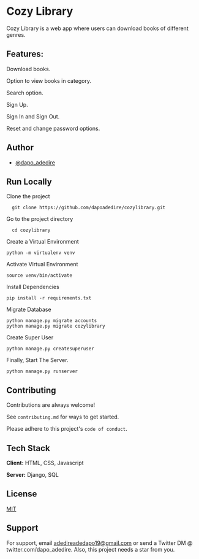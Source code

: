 # Cozy Library

Cozy Library is a web app where users can download books of different genres.

## Features:

Download books.

Option to view books in category.

Search option.

Sign Up.

Sign In and Sign Out.

Reset and change password options.

## Author

- [@dapo_adedire](https://www.twitter.com/dapo_adedire)

<!-- ## Environment Variables

To run this project, you will need to add the following environment variables to your .env file

`SECRET_KEY`

`DEBUG`

`EMAIL_BACKEND`

`EMAIL_HOST_USER`

`EMAIL_HOST`

`EMAIL_PORT`

`EMAIL_HOST_PASSWORD= ''  # TODO: Give APP Password here`

`EMAIL_USE_TLS`

`EMAIL_TIMEOUT` -->
<!--
Check [THIS](https://stackoverflow.com/a/62929967/16006603) out if you're unsure of how to set it up.  -->

## Run Locally

Clone the project

```
  git clone https://github.com/dapoadedire/cozylibrary.git
```

Go to the project directory

```
  cd cozylibrary
```

Create a Virtual Environment

```
python -m virtualenv venv
```

Activate Virtual Environment

```
source venv/bin/activate
```

Install Dependencies

```
pip install -r requirements.txt
```

Migrate Database

```
python manage.py migrate accounts
python manage.py migrate cozylibrary
```

Create Super User

```
python manage.py createsuperuser
```

Finally, Start The Server.

```
python manage.py runserver
```

## Contributing

Contributions are always welcome!

See `contributing.md` for ways to get started.

Please adhere to this project's `code of conduct`.

## Tech Stack

**Client:** HTML, CSS, Javascript

**Server:** Django, SQL

## License

[MIT](https://choosealicense.com/licenses/mit/)

<!--
## Screenshots


### Home
![image](https://user-images.githubusercontent.com/95668340/179268244-7fe50097-be94-4ee0-a1b2-c5f2fcc64381.png)


### Sign Up Page
![image](https://user-images.githubusercontent.com/95668340/179268327-8a1994d1-4e0e-47bb-a9e3-21f315d3fe9c.png)


### Sign In Page
![image](https://user-images.githubusercontent.com/95668340/179268179-94f89a5f-6d17-4b55-a309-64a8d92c9c3c.png)

### User Profile
![image](https://user-images.githubusercontent.com/95668340/179268431-79fc1bf0-0d98-44f9-a6c5-fee155b3f53e.png)

### Password Reset

![image](https://user-images.githubusercontent.com/95668340/179268538-24d53bf5-f348-40b0-b3a0-5ae015a86a58.png)

### Password Reset Email
![image](https://user-images.githubusercontent.com/95668340/179269045-696042f6-4d8b-4869-86ea-ca2d6fc9c987.png)

### Password Change
![image](https://user-images.githubusercontent.com/95668340/179268618-03437619-3716-4c50-83b4-3fcfeeb3f310.png)

### Search Results
![image](https://user-images.githubusercontent.com/95668340/179268834-adbba7dd-d8f0-4177-98e6-a675d8665c42.png)

### Profile Page

![image](https://user-images.githubusercontent.com/95668340/169708089-1d3d8554-ec90-408b-a483-8d92e6a4f546.png) -->

## Support

For support, email adedireadedapo19@gmail.com or send a Twitter DM @ twitter.com/dapo_adedire.
Also, this project needs a star from you.
